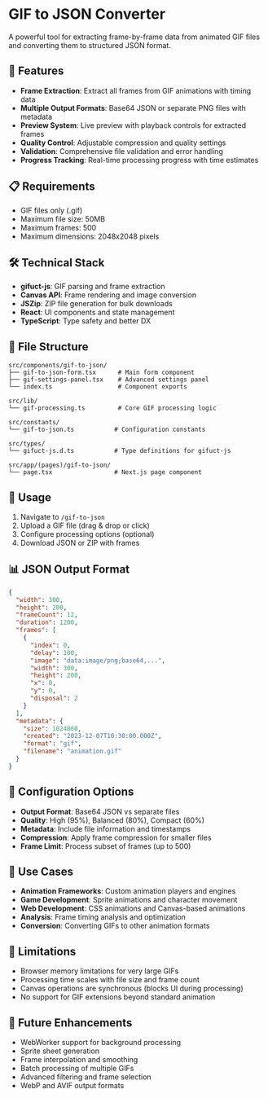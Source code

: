 # GIF to JSON Converter

A powerful tool for extracting frame-by-frame data from animated GIF files and converting them to structured JSON format.

## 🚀 Features

- **Frame Extraction**: Extract all frames from GIF animations with timing data
- **Multiple Output Formats**: Base64 JSON or separate PNG files with metadata
- **Preview System**: Live preview with playback controls for extracted frames
- **Quality Control**: Adjustable compression and quality settings
- **Validation**: Comprehensive file validation and error handling
- **Progress Tracking**: Real-time processing progress with time estimates

## 📋 Requirements

- GIF files only (.gif)
- Maximum file size: 50MB
- Maximum frames: 500
- Maximum dimensions: 2048x2048 pixels

## 🛠️ Technical Stack

- **gifuct-js**: GIF parsing and frame extraction
- **Canvas API**: Frame rendering and image conversion
- **JSZip**: ZIP file generation for bulk downloads
- **React**: UI components and state management
- **TypeScript**: Type safety and better DX

## 📁 File Structure

```
src/components/gif-to-json/
├── gif-to-json-form.tsx      # Main form component
├── gif-settings-panel.tsx    # Advanced settings panel
└── index.ts                  # Component exports

src/lib/
└── gif-processing.ts         # Core GIF processing logic

src/constants/
└── gif-to-json.ts           # Configuration constants

src/types/
└── gifuct-js.d.ts           # Type definitions for gifuct-js

src/app/(pages)/gif-to-json/
└── page.tsx                 # Next.js page component
```

## 🎯 Usage

1. Navigate to `/gif-to-json`
2. Upload a GIF file (drag & drop or click)
3. Configure processing options (optional)
4. Download JSON or ZIP with frames

## 📊 JSON Output Format

```json
{
  "width": 300,
  "height": 200,
  "frameCount": 12,
  "duration": 1200,
  "frames": [
    {
      "index": 0,
      "delay": 100,
      "image": "data:image/png;base64,...",
      "width": 300,
      "height": 200,
      "x": 0,
      "y": 0,
      "disposal": 2
    }
  ],
  "metadata": {
    "size": 1024000,
    "created": "2023-12-07T10:30:00.000Z",
    "format": "gif",
    "filename": "animation.gif"
  }
}
```

## 🔧 Configuration Options

- **Output Format**: Base64 JSON vs separate files
- **Quality**: High (95%), Balanced (80%), Compact (60%)
- **Metadata**: Include file information and timestamps
- **Compression**: Apply frame compression for smaller files
- **Frame Limit**: Process subset of frames (up to 500)

## 🎨 Use Cases

- **Animation Frameworks**: Custom animation players and engines
- **Game Development**: Sprite animations and character movement
- **Web Development**: CSS animations and Canvas-based animations
- **Analysis**: Frame timing analysis and optimization
- **Conversion**: Converting GIFs to other animation formats

## 🚧 Limitations

- Browser memory limitations for very large GIFs
- Processing time scales with file size and frame count
- Canvas operations are synchronous (blocks UI during processing)
- No support for GIF extensions beyond standard animation

## 🔮 Future Enhancements

- WebWorker support for background processing
- Sprite sheet generation
- Frame interpolation and smoothing
- Batch processing of multiple GIFs
- Advanced filtering and frame selection
- WebP and AVIF output formats
